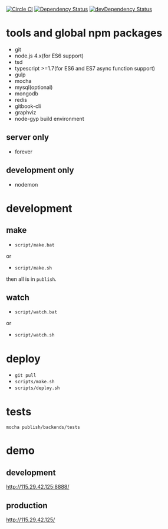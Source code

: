[![Circle CI](https://circleci.com/gh/plantain-00/SubsNoti/tree/master.svg?style=svg)](https://circleci.com/gh/plantain-00/SubsNoti/tree/master)
[![Dependency Status](https://david-dm.org/plantain-00/SubsNoti.svg)](https://david-dm.org/plantain-00/SubsNoti)
[![devDependency Status](https://david-dm.org/plantain-00/SubsNoti/dev-status.svg)](https://david-dm.org/plantain-00/SubsNoti#info=devDependencies)

# tools and global npm packages

+ git
+ node.js 4.x(for ES6 support)
+ tsd
+ typescript >=1.7(for ES6 and ES7 async function support)
+ gulp
+ mocha
+ mysql(optional)
+ mongodb
+ redis
+ gitbook-cli
+ graphviz
+ node-gyp build environment

## server only

+ forever

## development only

+ nodemon

# development

## make

+ `script/make.bat`

or

+ `script/make.sh`

then all is in `publish`.

## watch

+ `script/watch.bat`

or

+ `script/watch.sh`

# deploy

+ `git pull`
+ `scripts/make.sh`
+ `scripts/deploy.sh`

# tests

`mocha publish/backends/tests`

# demo

## development

http://115.29.42.125:8888/

## production

http://115.29.42.125/
